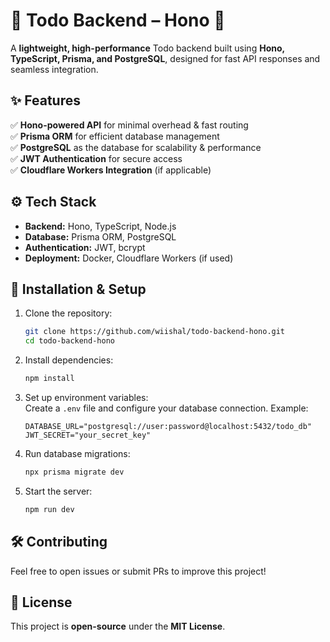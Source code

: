 # 📌 Todo Backend – Hono 🚀  

A **lightweight, high-performance** Todo backend built using **Hono, TypeScript, Prisma, and PostgreSQL**, designed for fast API responses and seamless integration.

## ✨ Features  

✅ **Hono-powered API** for minimal overhead & fast routing  
✅ **Prisma ORM** for efficient database management  
✅ **PostgreSQL** as the database for scalability & performance  
✅ **JWT Authentication** for secure access  
✅ **Cloudflare Workers Integration** (if applicable)  

## ⚙️ Tech Stack  

- **Backend:** Hono, TypeScript, Node.js  
- **Database:** Prisma ORM, PostgreSQL  
- **Authentication:** JWT, bcrypt  
- **Deployment:** Docker, Cloudflare Workers (if used)  

## 🚀 Installation & Setup  

1. Clone the repository:  
   ```bash
   git clone https://github.com/wiishal/todo-backend-hono.git
   cd todo-backend-hono
   ```

2. Install dependencies:  
   ```bash
   npm install
   ```

3. Set up environment variables:  
   Create a `.env` file and configure your database connection. Example:  
   ```env
   DATABASE_URL="postgresql://user:password@localhost:5432/todo_db"
   JWT_SECRET="your_secret_key"
   ```

4. Run database migrations:  
   ```bash
   npx prisma migrate dev
   ```

5. Start the server:  
   ```bash
   npm run dev
   ```

## 🛠️ Contributing  

Feel free to open issues or submit PRs to improve this project!  

## 📜 License  

This project is **open-source** under the **MIT License**.
